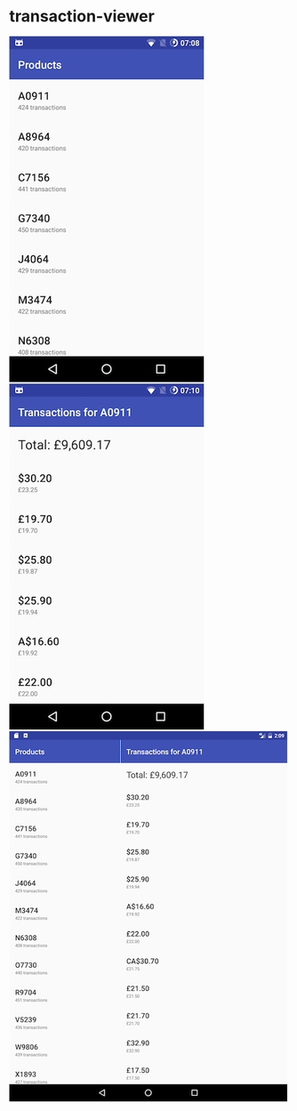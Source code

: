 # transaction-viewer
![Products](images/products.png) ![Transactions](images/transactions.png)
![Products and transactions on tablet UI](images/products-transactions.png)